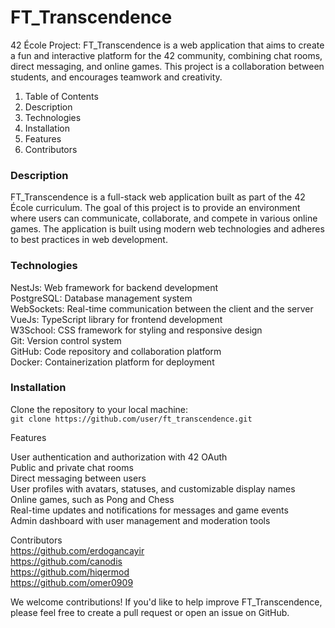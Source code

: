 # FT_Transcendence

42 École Project: FT_Transcendence is a web application that aims to create a fun and interactive platform for the 42 community, combining chat rooms, direct messaging, and online games. This project is a collaboration between students, and encourages teamwork and creativity.

1. Table of Contents
2. Description
3. Technologies
4. Installation
5. Features
6. Contributors

### Description
FT_Transcendence is a full-stack web application built as part of the 42 École curriculum. The goal of this project is to provide an environment where users can communicate, collaborate, and compete in various online games. The application is built using modern web technologies and adheres to best practices in web development.

### Technologies

NestJs: Web framework for backend development <br>
PostgreSQL: Database management system <br>
WebSockets: Real-time communication between the client and the server <br>
VueJs: TypeScript library for frontend development <br>
W3School: CSS framework for styling and responsive design <br>
Git: Version control system <br>
GitHub: Code repository and collaboration platform <br>
Docker: Containerization platform for deployment <br>

### Installation<br>
Clone the repository to your local machine:<br>
```git clone https://github.com/user/ft_transcendence.git```<br>

Features<br>

User authentication and authorization with 42 OAuth<br>
Public and private chat rooms<br>
Direct messaging between users<br>
User profiles with avatars, statuses, and customizable display names<br>
Online games, such as Pong and Chess<br>
Real-time updates and notifications for messages and game events<br>
Admin dashboard with user management and moderation tools<br>


Contributors<br>
https://github.com/erdogancayir<br>
https://github.com/canodis<br>
https://github.com/hiqermod<br>
https://github.com/omer0909<br>

We welcome contributions! If you'd like to help improve FT_Transcendence, please feel free to create a pull request or open an issue on GitHub.<br>
